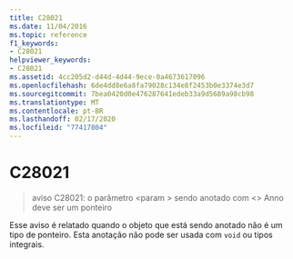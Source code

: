 ```yaml
---
title: C28021
ms.date: 11/04/2016
ms.topic: reference
f1_keywords:
- C28021
helpviewer_keywords:
- C28021
ms.assetid: 4cc205d2-d44d-4d44-9ece-0a4673617096
ms.openlocfilehash: 6de4dd8e6a8fa79028c134e8f2453b0e3374e3d7
ms.sourcegitcommit: 7bea0420d0e476287641edeb33a9d5689a98cb98
ms.translationtype: MT
ms.contentlocale: pt-BR
ms.lasthandoff: 02/17/2020
ms.locfileid: "77417804"
---
```

# <a name="c28021"></a>C28021

> aviso C28021: o parâmetro \<param > sendo anotado com \<> Anno deve ser um ponteiro

Esse aviso é relatado quando o objeto que está sendo anotado não é um tipo de ponteiro. Esta anotação não pode ser usada com `void` ou tipos integrais.
